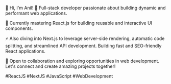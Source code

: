 👋 Hi, I'm Anil! 🚀 Full-stack developer passionate about building dynamic and performant web applications.

🔧 Currently mastering React.js for building reusable and interactive UI components.

⚡️ Also diving into Next.js to leverage server-side rendering, automatic code splitting, and streamlined API development. Building fast and SEO-friendly React applications.

💼 Open to collaboration and exploring opportunities in web development. Let's connect and create amazing projects together!

#ReactJS #NextJS #JavaScript #WebDevelopment
